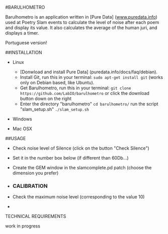 #BARULHOMETRO


Barulhometro is an application written in [Pure Data] (www.puredata.info) used at Poetry Slam events to calculate the level of noise after each poem and display its value. It also calculates the average of the human juri, and displays a timer.

Portuguese version!

##INSTALLATION

* Linux
  * [Donwload and install Pure Data] (puredata.info/docs/faq/debian).
  * Install Git, run this in your terminal:
    `sudo apt-get install git` (works only on Debian based, like Ubuntu).
  * Get Barulhometro, run this in your terminal: 
    `git clone https://github.com/LabIO/barulhometro`
    or click the download button down on the right
  * Enter the directory "barulhometro"
    `cd barulhometro/`
    run the script "slam_setup.sh"
    `./slam_setup.sh`
     
    
* Windows

* Mac OSX


##USAGE
* Check noise level of Silence (click on the button "Check Silence")
* Set it in the number box below (if different than 60Db...)
* Create the GEM window in the slamcomplete.pd patch (choose the dimension you prefer)
* ### CALIBRATION

* Check the maximum noise level (corresponding to the value 10)
* 

TECHNICAL REQUIREMENTS



work in progress

